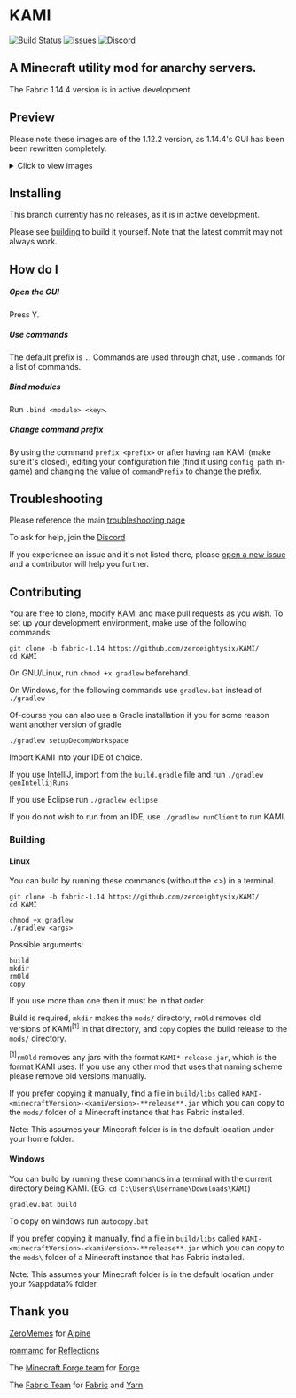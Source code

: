 # KAMI
[![Build Status](https://travis-ci.com/zeroeightysix/KAMI.svg?branch=fabric-1.14)](https://travis-ci.com/zeroeightysix/KAMI)
[![Issues](https://img.shields.io/github/issues/zeroeightysix/kami.svg)](https://github.com/zeroeightysix/kami/issues)
[![Discord](https://img.shields.io/badge/chat-on%20discord-brightgreen.svg)](http://discord.gg/9hvwgeg)

## A Minecraft utility mod for anarchy servers.

The Fabric 1.14.4 version is in active development. 

## Preview

Please note these images are of the 1.12.2 version, as 1.14.4's GUI has been been rewritten completely.

<details>
 <summary>Click to view images</summary>

 ![GUI](.github/IMAGES/gui.png)

 ![ShulkerPreview](.github/IMAGES/shulkerChat.png)
 
 ![CrystalAura](.github/IMAGES/crystalAura.png)

</details>

## Installing

This branch currently has no releases, as it is in active development. 

Please see [building](#building) to build it yourself. 
Note that the latest commit may not always work. 

## How do I

##### Open the GUI
Press Y.

##### Use commands
The default prefix is `.`. Commands are used through chat, use `.commands` for a list of commands.

##### Bind modules
Run `.bind <module> <key>`.

##### Change command prefix
By using the command `prefix <prefix>` or after having ran KAMI (make sure it's closed), editing your configuration file (find it using `config path` in-game) and changing the value of `commandPrefix` to change the prefix.

## Troubleshooting
Please reference the main [troubleshooting page](docs/TROUBLESHOOTING.md)

To ask for help, join the [Discord](http://discord.gg/9hvwgeg)

If you experience an issue and it's not listed there, please [open a new issue](../../issues/new/choose) and a contributor will help you further.

## Contributing

You are free to clone, modify KAMI and make pull requests as you wish. To set up your development environment, make use of the following commands:

```
git clone -b fabric-1.14 https://github.com/zeroeightysix/KAMI/
cd KAMI
```

On GNU/Linux, run `chmod +x gradlew` beforehand.

On Windows, for the following commands use `gradlew.bat` instead of `./gradlew`

Of-course you can also use a Gradle installation if you for some reason want another version of gradle

```
./gradlew setupDecompWorkspace
```

Import KAMI into your IDE of choice. 

If you use IntelliJ, import from the `build.gradle` file and run `./gradlew genIntellijRuns`

If you use Eclipse run `./gradlew eclipse`

If you do not wish to run from an IDE, use `./gradlew runClient` to run KAMI.

### Building
#### Linux
You can build by running these commands (without the <>) in a terminal.

```
git clone -b fabric-1.14 https://github.com/zeroeightysix/KAMI/
cd KAMI

chmod +x gradlew
./gradlew <args>
```

Possible arguments:

```
build
mkdir
rmOld
copy
```

If you use more than one then it must be in that order. 

Build is required, `mkdir` makes the `mods/` directory, `rmOld` removes old versions of KAMI<sup>\[1]</sup> in that directory, and `copy` copies the build release to the `mods/` directory. 

<sup>\[1]</sup>`rmOld` removes any jars with the format `KAMI*-release.jar`, which is the format KAMI uses. If you use any other mod that uses that naming scheme please remove old versions manually.

If you prefer copying it manually, find a file in `build/libs` called `KAMI-<minecraftVersion>-<kamiVersion>-**release**.jar` which you can copy to the `mods/` folder of a Minecraft instance that has Fabric installed.

Note: This assumes your Minecraft folder is in the default location under your home folder.

#### Windows
You can build by running these commands in a terminal with the current directory being KAMI. (EG. `cd C:\Users\Username\Downloads\KAMI`)

```
gradlew.bat build
```

To copy on windows run `autocopy.bat`

If you prefer copying it manually, find a file in `build/libs` called `KAMI-<minecraftVersion>-<kamiVersion>-**release**.jar` which you can copy to the `mods\` folder of a Minecraft instance that has Fabric installed.

Note: This assumes your Minecraft folder is in the default location under your %appdata% folder.

## Thank you
[ZeroMemes](https://github.com/ZeroMemes) for [Alpine](https://github.com/ZeroMemes/Alpine)

[ronmamo](https://github.com/ronmamo/) for [Reflections](https://github.com/ronmamo/reflections)

The [Minecraft Forge team](https://github.com/MinecraftForge) for [Forge](https://files.minecraftforge.net/)

The [Fabric Team](https://github.com/FabricMC) for [Fabric](https://github.com/FabricMC/fabric-loader) and [Yarn](https://github.com/FabricMC/yarn)
